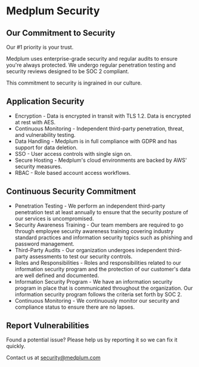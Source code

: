 # Medplum Security

## Our Commitment to Security

Our #1 priority is your trust.

Medplum uses enterprise-grade security and regular audits to ensure you're always protected. We undergo regular penetration testing and security reviews designed to be SOC 2 compliant.

This commitment to security is ingrained in our culture.

## Application Security

* Encryption - Data is encrypted in transit with TLS 1.2. Data is encrypted at rest with AES.
* Continuous Monitoring - Independent third-party penetration, threat, and vulnerability testing.
* Data Handling - Medplum is in full compliance with GDPR and has support for data deletion.
* SSO - User access controls with single sign on.
* Secure Hosting - Medplum's cloud environments are backed by AWS' security measures.
* RBAC - Role based account access workflows.

## Continuous Security Commitment

* Penetration Testing - We perform an independent third-party penetration test at least annually to ensure that the security posture of our services is uncompromised.
* Security Awareness Training - Our team members are required to go through employee security awareness training covering industry standard practices and information security topics such as phishing and password management.
* Third-Party Audits - Our organization undergoes independent third-party assessments to test our security controls.
* Roles and Responsibilities - Roles and responsibilities related to our information security program and the protection of our customer's data are well defined and documented.
* Information Security Program - We have an information security program in place that is communicated throughout the organization. Our information security program follows the criteria set forth by SOC 2.
* Continuous Monitoring - We continuously monitor our security and compliance status to ensure there are no lapses.

## Report Vulnerabilities

Found a potential issue? Please help us by reporting it so we can fix it quickly.

Contact us at <security@medplum.com>
